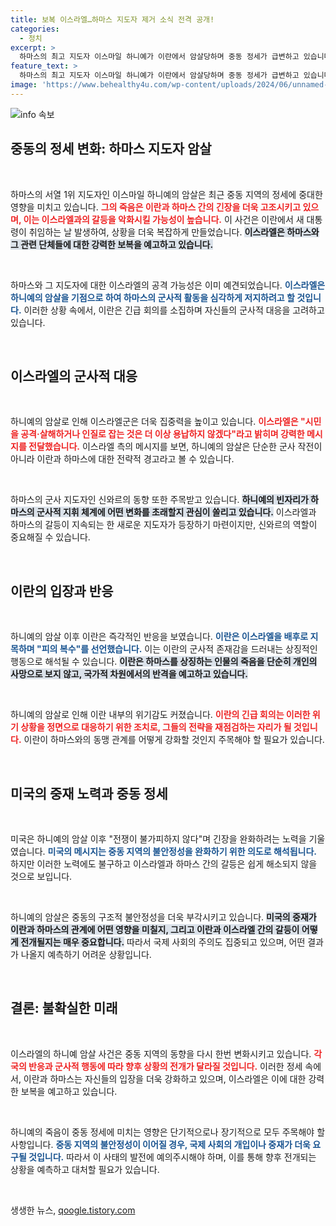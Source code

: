 ```yaml
---
title: 보복 이스라엘…하마스 지도자 제거 소식 전격 공개!
categories:
  - 정치
excerpt: >
  하마스의 최고 지도자 이스마일 하니예가 이란에서 암살당하며 중동 정세가 급변하고 있습니다. 이란과 하마스는 보복을 예고했고, 이스라엘은 추가 공격에 나섰습니다. 지금, 이 복잡한 갈등의 이면을 알아보세요!
feature_text: >
  하마스의 최고 지도자 이스마일 하니예가 이란에서 암살당하며 중동 정세가 급변하고 있습니다. 이란과 하마스는 보복을 예고했고, 이스라엘은 추가 공격에 나섰습니다. 지금, 이 복잡한 갈등의 이면을 알아보세요!
image: 'https://www.behealthy4u.com/wp-content/uploads/2024/06/unnamed-file.png'
---
```


<p><img src="https://www.behealthy4u.com/wp-content/uploads/2024/06/unnamed-file.png" alt="info 속보" /></p>

<h2 data-ke-size="size26">중동의 정세 변화: 하마스 지도자 암살</h2>

<p data-ke-size="size16">&nbsp;</p>

<p>하마스의 서열 1위 지도자인 이스마일 하니예의 암살은 최근 중동 지역의 정세에 중대한 영향을 미치고 있습니다. <b><span style="color: #ee2323;">그의 죽음은 이란과 하마스 간의 긴장을 더욱 고조시키고 있으며, 이는 이스라엘과의 갈등을 악화시킬 가능성이 높습니다.</span></b> 이 사건은 이란에서 새 대통령이 취임하는 날 발생하여, 상황을 더욱 복잡하게 만들었습니다. <b><span style="background-color: #21538527;">이스라엘은 하마스와 그 관련 단체들에 대한 강력한 보복을 예고하고 있습니다.</span></b></p>

<p data-ke-size="size16">&nbsp;</p>

<p>하마스와 그 지도자에 대한 이스라엘의 공격 가능성은 이미 예견되었습니다. <b><span style="color: #1a5490;">이스라엘은 하니예의 암살을 기점으로 하여 하마스의 군사적 활동을 심각하게 저지하려고 할 것입니다.</span></b> 이러한 상황 속에서, 이란은 긴급 회의를 소집하며 자신들의 군사적 대응을 고려하고 있습니다.</p>

<p data-ke-size="size16">&nbsp;</p>

<h2 data-ke-size="size26">이스라엘의 군사적 대응</h2>

<p data-ke-size="size16">&nbsp;</p>

<p>하니예의 암살로 인해 이스라엘군은 더욱 집중력을 높이고 있습니다. <b><span style="color: #ee2323;">이스라엘은 "시민을 공격·살해하거나 인질로 잡는 것은 더 이상 용납하지 않겠다"라고 밝히며 강력한 메시지를 전달했습니다.</span></b> 이스라엘 측의 메시지를 보면, 하니예의 암살은 단순한 군사 작전이 아니라 이란과 하마스에 대한 전략적 경고라고 볼 수 있습니다.</p>

<p data-ke-size="size16">&nbsp;</p>

<p>하마스의 군사 지도자인 신와르의 동향 또한 주목받고 있습니다. <b><span style="background-color: #21538527;">하니예의 빈자리가 하마스의 군사적 지휘 체계에 어떤 변화를 초래할지 관심이 쏠리고 있습니다.</span></b> 이스라엘과 하마스의 갈등이 지속되는 한 새로운 지도자가 등장하기 마련이지만, 신와르의 역할이 중요해질 수 있습니다.</p>

<p data-ke-size="size16">&nbsp;</p>

<h2 data-ke-size="size26">이란의 입장과 반응</h2>

<p data-ke-size="size16">&nbsp;</p>

<p>하니예의 암살 이후 이란은 즉각적인 반응을 보였습니다. <b><span style="color: #1a5490;">이란은 이스라엘을 배후로 지목하며 "피의 복수"를 선언했습니다.</span></b> 이는 이란의 군사적 존재감을 드러내는 상징적인 행동으로 해석될 수 있습니다. <b><span style="background-color: #21538527;">이란은 하마스를 상징하는 인물의 죽음을 단순히 개인의 사망으로 보지 않고, 국가적 차원에서의 반격을 예고하고 있습니다.</span></b></p>

<p data-ke-size="size16">&nbsp;</p>

<p>하니예의 암살로 인해 이란 내부의 위기감도 커졌습니다. <b><span style="color: #ee2323;">이란의 긴급 회의는 이러한 위기 상황을 정면으로 대응하기 위한 조치로, 그들의 전략을 재점검하는 자리가 될 것입니다.</span></b> 이란이 하마스와의 동맹 관계를 어떻게 강화할 것인지 주목해야 할 필요가 있습니다.</p>

<p data-ke-size="size16">&nbsp;</p>

<h2 data-ke-size="size26">미국의 중재 노력과 중동 정세</h2>

<p data-ke-size="size16">&nbsp;</p>

<p>미국은 하니예의 암살 이후 "전쟁이 불가피하지 않다"며 긴장을 완화하려는 노력을 기울였습니다. <b><span style="color: #1a5490;">미국의 메시지는 중동 지역의 불안정성을 완화하기 위한 의도로 해석됩니다.</span></b> 하지만 이러한 노력에도 불구하고 이스라엘과 하마스 간의 갈등은 쉽게 해소되지 않을 것으로 보입니다.</p>

<p data-ke-size="size16">&nbsp;</p>

<p>하니예의 암살은 중동의 구조적 불안정성을 더욱 부각시키고 있습니다. <b><span style="background-color: #21538527;">미국의 중재가 이란과 하마스의 관계에 어떤 영향을 미칠지, 그리고 이란과 이스라엘 간의 갈등이 어떻게 전개될지는 매우 중요합니다.</span></b> 따라서 국제 사회의 주의도 집중되고 있으며, 어떤 결과가 나올지 예측하기 어려운 상황입니다.</p>

<p data-ke-size="size16">&nbsp;</p>

<h2 data-ke-size="size26">결론: 불확실한 미래</h2>

<p data-ke-size="size16">&nbsp;</p>

<p>이스라엘의 하니예 암살 사건은 중동 지역의 동향을 다시 한번 변화시키고 있습니다. <b><span style="color: #ee2323;">각국의 반응과 군사적 행동에 따라 향후 상황의 전개가 달라질 것입니다.</span></b> 이러한 정세 속에서, 이란과 하마스는 자신들의 입장을 더욱 강화하고 있으며, 이스라엘은 이에 대한 강력한 보복을 예고하고 있습니다.</p>

<p data-ke-size="size16">&nbsp;</p>

<p>하니예의 죽음이 중동 정세에 미치는 영향은 단기적으로나 장기적으로 모두 주목해야 할 사항입니다. <b><span style="color: #1a5490;">중동 지역의 불안정성이 이어질 경우, 국제 사회의 개입이나 중재가 더욱 요구될 것입니다.</span></b> 따라서 이 사태의 발전에 예의주시해야 하며, 이를 통해 향후 전개되는 상황을 예측하고 대처할 필요가 있습니다.</p>

<p data-ke-size="size16">&nbsp;</p>
생생한 뉴스, <a href="https://qoogle.tistory.com" rel="dofollow">qoogle.tistory.com</a>


